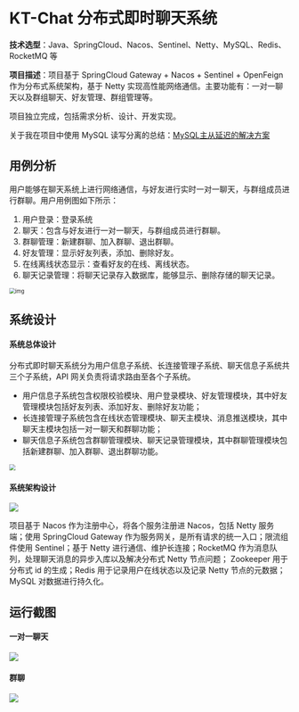 # KT-Chat 分布式即时聊天系统
**技术选型**：Java、SpringCloud、Nacos、Sentinel、Netty、MySQL、Redis、RocketMQ 等

**项目描述**：项目基于 SpringCloud Gateway + Nacos + Sentinel + OpenFeign 作为分布式系统架构，基于 Netty 实现高性能网络通信。主要功能有：一对一聊天以及群组聊天、好友管理、群组管理等。

项目独立完成，包括需求分析、设计、开发实现。

关于我在项目中使用 MySQL 读写分离的总结：[MySQL主从延迟的解决方案](https://blog.csdn.net/KIMTOU/article/details/125033199)

## 用例分析

用户能够在聊天系统上进行网络通信，与好友进行实时一对一聊天，与群组成员进行群聊。用户用例图如下所示：

1. 用户登录：登录系统
2. 聊天：包含与好友进行一对一聊天，与群组成员进行群聊。
3. 群聊管理：新建群聊、加入群聊、退出群聊。
4. 好友管理：显示好友列表，添加、删除好友。
5. 在线离线状态显示：查看好友的在线、离线状态。
6. 聊天记录管理：将聊天记录存入数据库，能够显示、删除存储的聊天记录。

<img src="https://cdn.tojintao.cn/Chat原理图.png" alt="img" style="zoom:67%;" />

## 系统设计

#### 系统总体设计

分布式即时聊天系统分为用户信息子系统、长连接管理子系统、聊天信息子系统共三个子系统，API 网关负责将请求路由至各个子系统。

* 用户信息子系统包含权限校验模块、用户登录模块、好友管理模块，其中好友管理模块包括好友列表、添加好友、删除好友功能；
* 长连接管理子系统包含在线状态管理模块、聊天主模块、消息推送模块，其中聊天主模块包括一对一聊天和群聊功能；
* 聊天信息子系统包含群聊管理模块、聊天记录管理模块，其中群聊管理模块包括新建群聊、加入群聊、退出群聊功能。

<img src="https://cdn.tojintao.cn/KT-Chat系统结构图.png" style="zoom:67%;" />

#### 系统架构设计

![](https://cdn.tojintao.cn/KT-Chat系统架构设计.png)

项目基于 Nacos 作为注册中心，将各个服务注册进 Nacos，包括 Netty 服务端；使用 SpringCloud Gateway 作为服务网关，是所有请求的统一入口；限流组件使用 Sentinel；基于 Netty 进行通信、维护长连接；RocketMQ 作为消息队列，处理聊天消息的异步入库以及解决分布式 Netty 节点问题； Zookeeper 用于分布式 id 的生成；Redis 用于记录用户在线状态以及记录 Netty 节点的元数据；MySQL 对数据进行持久化。

## 运行截图

#### 一对一聊天

![](https://cdn.tojintao.cn/聊天测试1.PNG)

#### 群聊

![](https://cdn.tojintao.cn/群聊测试1.PNG)
